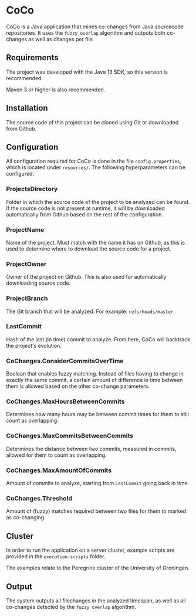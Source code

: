 # CoCo
CoCo is a Java application that mines co-changes from Java sourcecode repositories. 
It uses the ```fuzzy overlap``` algorithm and outputs both co-changes as well as changes per file.
## Requirements
The project was developed with the Java 13 SDK, so this version is recommended.

Maven 3 or higher is also recommended.
## Installation
The source code of this project can be cloned using Git or downloaded from Github. 
## Configuration
All configuration required for CoCo is done in the file ```config.properties```, which is located under ```resources/```.
The following hyperparameters can be configured:
### ProjectsDirectory
Folder in which the source code of the project to be analyzed can be found. If the source code is not present at runtime,
it will be downloaded automatically from Github based on the rest of the configuration.
### ProjectName
Name of the project. Must match with the name it has on Github, as this is used to determine where to download the source code for a project.
### ProjectOwner
Owner of the project on Github. This is also used for automatically downloading source code.
### ProjectBranch
The Git branch that will be analyzed. For example:
```refs/heads/master```
### LastCommit
Hash of the last (in time) commit to analyze. From here, CoCo will backtrack the project's evolution.
### CoChanges.ConsiderCommitsOverTime
Boolean that enables fuzzy matching. Instead of files having to change in exactly the same commit, a certain amount of difference in time between them is allowed based on the other co-change parameters.
### CoChanges.MaxHoursBetweenCommits
Determines how many hours may be between commit times for them to still count as overlapping.
### CoChanges.MaxCommitsBetweenCommits
Determines the distance between two commits, measured in commits, allowed for them to count as overlapping.
### CoChanges.MaxAmountOfCommits
Amount of commits to analyze, starting from ```LastCommit``` going back in time.
### CoChanges.Threshold
Amount of (fuzzy) matches required between two files for them to marked as co-changing. 

## Cluster
In order to run the application on a server cluster, example scripts are provided in the ```execution-scripts``` folder.

The examples relate to the Peregrine cluster of the University of Groningen.

## Output
The system outputs all filechanges in the analyzed timespan, as well as all co-changes detected by the ```fuzzy overlap``` algorithm.
